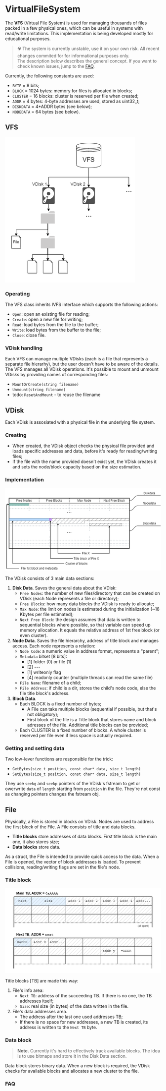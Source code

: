 # VirtualFileSystem
The **VFS** (Virtual File System) is used for managing thousands of files packed in a few physical ones, which can be useful in systems with read/write limitations. This implementation is being developed mostly for educational purposes.

> :radioactive: The system is currently unstable, use it on your own risk. All recent changes commited for for informational purposes only.<br/>
> The description below describes the general concept. If you want to check known issues, jump to the [FAQ](https://github.com/pixelJedi/VirtualFileSystem#faq).

Currently, the following constants are used:

- `BYTE` = 8 bits;
- `BLOCK` = 1024 bytes: memory for files is allocated in blocks;
- `CLUSTER` = 16 blocks: cluster is reserved per file when created;
- `ADDR` = 4 bytes: 4-byte addresses are used, stored as uint32_t;
- `DISKDATA` = 4*ADDR bytes (see below);
- `NODEDATA` = 64 bytes (see below).


## VFS
![VDisk internals](/VirtualFileSystem_Description/VFS.png)

### Operating
The VFS class inherits IVFS interface which supports the following actions:

- `Open`:	open an existing file for reading;
- `Create`:	open a new file for writing;
- `Read`:	load bytes from the file to the buffer;
- `Write`:	load bytes from the buffer to the file;
- `Close`:	close file.

### VDisk handling
Each VFS can manage multiple VDisks (each is a file that represents a separate file hierarhy), but the user doesn't have to be aware of the details. The VFS manages all VDisk operations.
It's possible to mount and unmount VDisks by providing names of corresponding files:
- `MountOrCreate(string filename)`
- `Unmount(string filename)`
- todo: `ResetAndMount` - to reuse the filename

## VDisk

Each VDisk is assosiated with a physical file in the underlying file system.

### Creating
- When created, the VDisk object checks the physical file provided and loads specific addresses and data, before it's ready for reading/writing files;
- If the file with the name provided doesn't exist yet, the VDisk creates it and sets the node/block capacity based on the size estimation.

### Implementation
![VDisk internals](/VirtualFileSystem_Description/VDisk.png)

The VDisk consists of 3 main data sections:

1. **Disk Data**. Saves the general data about the VDisk:
	- `Free Nodes`: 	the number of new files/directory that can be created on VDisk (each Node represents a file or directory);
	- `Free Blocks`: 	how many data blocks the VDisk is ready to allocate;
	- `Max Node`: 		the limit on nodes is estimated during the initialization (~16 Kbytes per file estimated);
	- `Next Free Block`:	the design assumes that data is written to sequential blocks where possible, so that variable can speed up memory allocation. It equals the relative address of 1st free block (or even cluster).
2. **Node Data**. Saves the file hierarchy, address of title block and manages access. Each node represents a relation:
	- `Node Code`:		a numeric value in address format, represents a "parent";
	- `Metadata` bitset [8 bits]:
		- [1] folder (0) or file (1)
		- [2] ---
		- [1] writeonly flag
		- [4] readonly counter (multiple threads can read the same file)
	- `File Name`:		filename of a child;
	- `File Address`:	if child is a dir, stores the child's node code, else the file title block's address.
3. **Block Data**. 
	- Each BLOCK is a fixed number of bytes;
		- A File can take multiple blocks (sequential if possible, but that's not obligatory);
		- First block of the file is a Title block that stores name and block adresses of the file. Additional title blocks can be provided;
	- Each CLUSTER is a fixed number of blocks. A whole cluster is reserved per file even if less space is actually required.

### Getting and setting data
Two low-lever functions are responsible for the trick:

- `GetBytes(size_t position, const char* data, size_t length)`
- `SetBytes(size_t position, const char* data, size_t length)`

They use `seekg` and `seekp` pointers of the VDisk's fstream to get or owerwrite `data` of `length` starting from `position` in the file.
They're not const as changing pointers changes the fstream obj.

## File

Physically, a File is stored in blocks on VDisk. Nodes are used to address the first block of the File.
A File consists of title and data blocks.
- **Title blocks** store addresses of data blocks. First title block is the main one, it also stores size;
- **Data blocks** store data.

As a struct, the File is intended to provide quick access to the data. When a File is opened, the vector of block addresses is loaded. To prevent collisions, reading/writing flags are set in the file's node.

### Title block
![VDisk internals](/VirtualFileSystem_Description/TitleBlocks.png)

Title blocks [TB] are made this way:
1. File's info area:
	- `Next TB`:		address of the succeeding TB. If there is no one, the TB addresses itself;
	- `Size`:		real size (in bytes) of the data written in the file.
2. File's data addresses area.
	- The address after the last one used addresses TB;
	- If there is no space for new addresses, a new TB is created, its address is written to the `Next TB` byte.
	
### Data block
> **Note.** Currently it's hard to effectively track available blocks. The idea is to use bitmaps and store it in the Disk Data section.

Data block stores binary data.
When a new block is required, the VDisk checks for available blocks and allocates a new cluster to the file.

### FAQ

